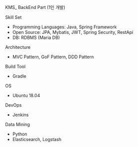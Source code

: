 KMS_ BackEnd Part (1인 개발)

Skill Set
- Programming Languages: Java, Spring Framework
- Open Source: JPA, Mybatis, JWT, Spring Security, RestApi
- DB: RDBMS (Maria DB)

Architecture
- MVC Pattern, GoF Pattern, DDD Pattern

Build Tool
- Gradle

OS 
- Ubuntu 18.04

DevOps 
- Jenkins

Data Mining
- Python
- Elasticsearch, Logstash

